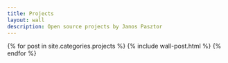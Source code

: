 ```yaml
---
title: Projects
layout: wall
description: Open source projects by Janos Pasztor
---
```


<div class="wall">
<div class="wall__postlist">
{% for post in site.categories.projects %}
{% include wall-post.html %}
{% endfor %}
</div>
</div>
